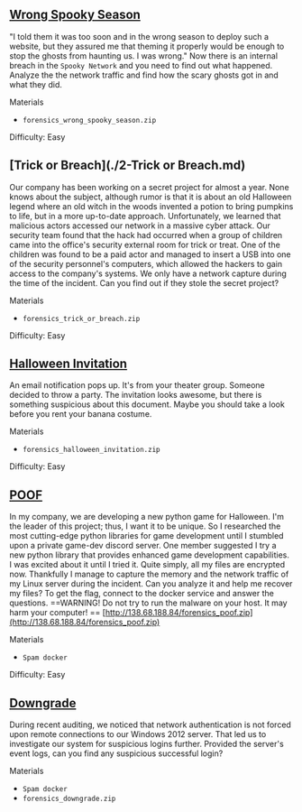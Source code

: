 ## [Wrong Spooky Season](./1-Wrong-Spooky-Season.md)

"I told them it was too soon and in the wrong season to deploy such a website, but they assured me that theming it properly would be enough to stop the ghosts from haunting us. I was wrong." Now there is an internal breach in the `Spooky Network` and you need to find out what happened. Analyze the the network traffic and find how the scary ghosts got in and what they did.

Materials
- `forensics_wrong_spooky_season.zip`

Difficulty: Easy

## [Trick or Breach](./2-Trick or Breach.md)

Our company has been working on a secret project for almost a year. None knows about the subject, although rumor is that it is about an old Halloween legend where an old witch in the woods invented a potion to bring pumpkins to life, but in a more up-to-date approach. Unfortunately, we learned that malicious actors accessed our network in a massive cyber attack. Our security team found that the hack had occurred when a group of children came into the office's security external room for trick or treat. One of the children was found to be a paid actor and managed to insert a USB into one of the security personnel's computers, which allowed the hackers to gain access to the company's systems. We only have a network capture during the time of the incident. Can you find out if they stole the secret project?

Materials
- `forensics_trick_or_breach.zip`

Difficulty: Easy

## [Halloween Invitation](./3-Halloween-Invitation.md)

An email notification pops up. It's from your theater group. Someone decided to throw a party. The invitation looks awesome, but there is something suspicious about this document. Maybe you should take a look before you rent your banana costume.

Materials
- `forensics_halloween_invitation.zip`

Difficulty: Easy

## [POOF](./4-POOF.md)

In my company, we are developing a new python game for Halloween. I'm the leader of this project; thus, I want it to be unique. So I researched the most cutting-edge python libraries for game development until I stumbled upon a private game-dev discord server. One member suggested I try a new python library that provides enhanced game development capabilities. I was excited about it until I tried it. Quite simply, all my files are encrypted now. Thankfully I manage to capture the memory and the network traffic of my Linux server during the incident. Can you analyze it and help me recover my files? To get the flag, connect to the docker service and answer the questions.
==WARNING! Do not try to run the malware on your host. It may harm your computer! ==
[http://138.68.188.84/forensics_poof.zip](http://138.68.188.84/forensics_poof.zip)

Materials
- `Spam docker`

Difficulty: Easy

## [Downgrade](./5-Downgrade.md)

During recent auditing, we noticed that network authentication is not forced upon remote connections to our Windows 2012 server. That led us to investigate our system for suspicious logins further. Provided the server's event logs, can you find any suspicious successful login?

Materials
- `Spam docker`
- `forensics_downgrade.zip`